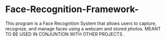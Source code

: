 # Face-Recognition-Framework-
This program is a Face Recognition System that allows users to capture, recognize, and manage faces using a webcam and stored photos. MEANT TO BE USED IN CONJUNTION WITH OTHER PROJECTS .
